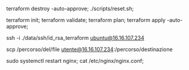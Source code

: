 terraform destroy -auto-approve; ./scripts/reset.sh;

terraform init; terraform validate; terraform plan; terraform apply -auto-approve;

ssh -i ./data/ssh/id_rsa_terraform ubuntu@16.16.107.234

scp /percorso/del/file utente@16.16.107.234:/percorso/destinazione

sudo systemctl restart nginx;  cat /etc/nginx/nginx.conf;

